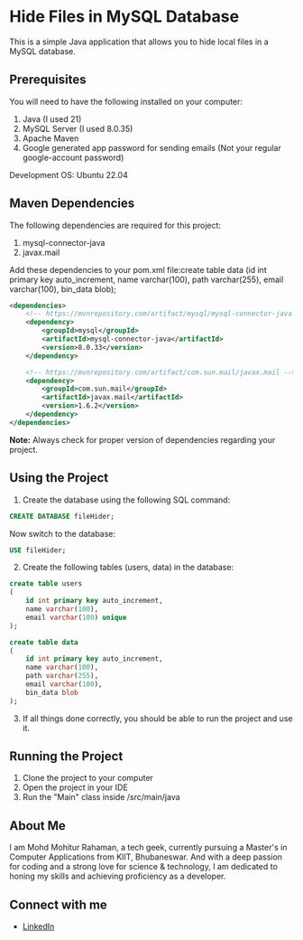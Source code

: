 # Hide Files in MySQL Database

This is a simple Java application that allows you to hide local files in a MySQL database.

## Prerequisites

You will need to have the following installed on your computer:

1. Java (I used 21)
2. MySQL Server (I used 8.0.35)
3. Apache Maven
4. Google generated app password for sending emails (Not your regular google-account password)

Development OS: Ubuntu 22.04

## Maven Dependencies

The following dependencies are required for this project:

1. mysql-connector-java
2. javax.mail

Add these dependencies to your pom.xml file:create table data (id int primary key auto_increment, name varchar(100),
path varchar(255), email varchar(100), bin_data blob);



```xml
<dependencies>
    <!-- https://mvnrepository.com/artifact/mysql/mysql-connector-java -->
    <dependency>
        <groupId>mysql</groupId>
        <artifactId>mysql-connector-java</artifactId>
        <version>8.0.33</version>
    </dependency>

    <!-- https://mvnrepository.com/artifact/com.sun.mail/javax.mail -->
    <dependency>
        <groupId>com.sun.mail</groupId>
        <artifactId>javax.mail</artifactId>
        <version>1.6.2</version>
    </dependency>
</dependencies>
```

**Note:** Always check for proper version of dependencies regarding your project.

## Using the Project

1. Create the database using the following SQL command:

```sql
CREATE DATABASE fileHider;
```

Now switch to the database:

```sql
USE fileHider;
```

2. Create the following tables (users, data) in the database:

```sql
create table users
(
    id int primary key auto_increment,
    name varchar(100),
    email varchar(100) unique
);
```

```sql
create table data
(
    id int primary key auto_increment,
    name varchar(100),
    path varchar(255),
    email varchar(100),
    bin_data blob
);
```

3. If all things done correctly, you should be able to run the project and use it.

## Running the Project

1. Clone the project to your computer
2. Open the project in your IDE
3. Run the "Main" class inside /src/main/java

## About Me
I am Mohd Mohitur Rahaman, a tech geek, currently pursuing a Master's in Computer Applications from KIIT, Bhubaneswar. And with a deep passion for coding and a strong love for science & technology, I am dedicated to honing my skills and achieving proficiency as a developer.

## Connect with me
- [LinkedIn](https://www.linkedin.com/in/mohitur02/)